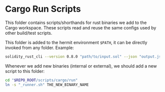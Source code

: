 # Cargo Run Scripts

This folder contains scripts/shorthands for rust binaries we add to the Cargo workspace.
These scripts read and reuse the same configs used by other build/test scripts.

This folder is added to the hermit environment `$PATH`, it can be directly invoked from any folder. Example:

```bash
solidity_rust_cli --version 0.8.0 "path/to/input.sol" --json "output.json"
```

Whenever we add new binaries (internal or external), we should add a new script to this folder:

```bash
cd "$REPO_ROOT/scripts/cargo/run"
ln -s "_runner.sh" THE_NEW_BINARY_NAME
```
